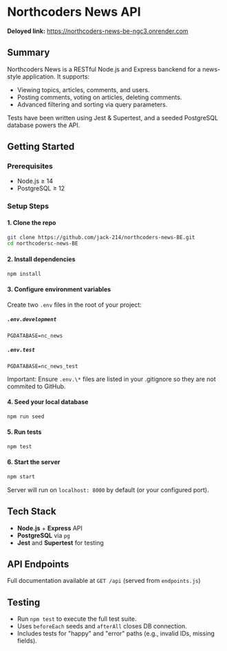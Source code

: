 # Northcoders News API

**Deloyed link:** https://northcoders-news-be-ngc3.onrender.com

## Summary

Northcoders News is a RESTful Node.js and Express banckend for a news-style application. It supports:

- Viewing topics, articles, comments, and users.
- Posting comments, voting on articles, deleting comments.
- Advanced filtering and sorting via query parameters.

Tests have been written using Jest & Supertest, and a seeded PostgreSQL database powers the API.

## Getting Started

### Prerequisites

- Node.js $\ge$ 14
- PostgreSQL $\ge$ 12

### Setup Steps

#### 1. Clone the repo

```bash
git clone https://github.com/jack-214/northcoders-news-BE.git
cd northcodersc-news-BE
```

#### 2. Install dependencies

```bash
npm install
```

#### 3. Configure environment variables

Create two `.env` files in the root of your project:

##### `.env.development`

```env
PGDATABASE=nc_news
```

##### `.env.test`

```env
PGDATABASE=nc_news_test
```

Important: Ensure `.env.\*` files are listed in your .gitignore so they are not commited to GitHub.

#### 4. Seed your local database

```bash
npm run seed
```

#### 5. Run tests

```bash
npm test
```

#### 6. Start the server

```bash
npm start
```

Server will run on `localhost: 8000` by default (or your configured port).

## Tech Stack

- **Node.js** + **Express** API
- **PostgreSQL** via `pg`
- **Jest** and **Supertest** for testing

## API Endpoints

Full documentation available at `GET /api` (served from `endpoints.js`)

## Testing

- Run `npm test` to execute the full test suite.
- Uses `beforeEach` seeds and `afterAll` closes DB connection.
- Includes tests for "happy" and "error" paths (e.g., invalid IDs, missing fields).
